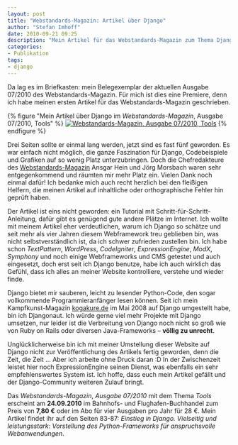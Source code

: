 ```yaml
---
layout: post
title: "Webstandards-Magazin: Artikel über Django"
author: "Stefan Imhoff"
date: 2010-09-21 09:25
description: "Mein Artikel für das Webstandards-Magazin zum Thema Django."
categories:
- Publikation
tags:
- django
---
```


Da lag es im Briefkasten: mein Belegexemplar der aktuellen Ausgabe 07/2010 des Webstandards-Magazin. Für mich ist dies eine Premiere, denn ich habe meinen ersten Artikel für das Webstandards-Magazin geschrieben.

{% figure "Mein Artikel über Django im  <cite>Webstandards-Magazin</cite>, Ausgabe 07/2010, Tools" %}
<a href="http://www.screengui.de/"><img src="/assets/images/artikel/webstandards-magazin-django.jpg" alt="Webstandards-Magazin, Ausgabe 07/2010, Tools" /></a>
{% endfigure %}

Drei Seiten sollte er einmal lang werden, jetzt sind es fast fünf geworden. Es war einfach nicht möglich, die ganze Faszination für Django, Codebeispiele und Grafiken auf so wenig Platz unterzubringen. Doch die Chefredakteure des [Webstandards-Magazin](http://www.screengui.de/) Ansgar Hein und Jörg Morsbach waren sehr entgegenkommend und räumten mir mehr Platz ein. Vielen Dank noch einmal dafür! Ich bedanke mich auch recht herzlich bei den fleißigen Helfern, die meinen Artikel auf inhaltliche oder orthographische Fehler hin geprüft haben.

Der Artikel ist eins nicht geworden: ein Tutorial mit Schritt-für-Schritt-Anleitung, dafür gibt es genügend gute andere Plätze im Internet. Ich wollte mit meinem Artikel eher verdeutlichen, warum ich Django so schätze und seit mehr als vier Jahren diesem Webframework treu geblieben bin, was nicht selbstverständlich ist, da ich schwer zufrieden zustellen bin. Ich habe schon <cite>TextPattern</cite>, <cite>WordPress</cite>, <cite>CodeIgniter</cite>, <cite>ExpressionEngine</cite>, <cite>ModX</cite>, <cite>Symphony</cite> und noch einige Webframeworks und CMS getestet und auch eingesetzt, doch erst seit ich Django benutze, habe ich auch wirklich das Gefühl, dass ich alles an meiner Website kontrolliere, verstehe und wieder finde.

Django bietet mir sauberen, leicht zu lesender Python-Code, den sogar vollkommende Programmieranfänger lesen können. Seit ich mein Kampfkunst-Magazin [kogakure.de](http://kogakure.de/) im Mai 2008 auf Django umgestellt habe, bin ich Djangonaut. Ich würde gerne viel mehr Projekte mit Django umsetzen, nur leider ist die Verbreitung von Django noch nicht so groß wie von Ruby on Rails oder diversen Java-Frameworks – **völlig zu unrecht**.

Unglücklicherweise bin ich mit meiner Umstellung dieser Website auf Django nicht zur Veröffentlichung des Artikels fertig geworden, denn die Zeit, die Zeit … Aber ich arbeite ohne Druck daran :D In der Zwischenzeit leistet hier noch ExpressionEngine seinen Dienst, was ebenfalls ein sehr empfehlenswertes System ist. Ich hoffe, dass euch mein Artikel gefällt und der Django-Community weiteren Zulauf bringt.

Das <cite>Webstandards-Magazin</cite>, *Ausgabe 07/2010* mit dem Thema *Tools* erscheint am **24.09.2010** im Bahnhofs- und Flughafen-Buchhandel zum Preis von **7,80 €** oder im Abo für vier Ausgaben pro Jahr für 28 €. Mein Artikel findet ihr auf den Seiten 83-87: <cite>Einstieg in Django. Vielseitig und leistungsstark: Vorstellung des Python-Frameworks für anspruchsvolle Webanwendungen</cite>.
